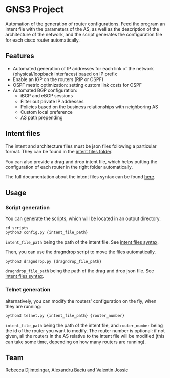 # GNS3 Project

Automation of the generation of router configurations. Feed the program an intent file with the parameters of the AS, as well as the description of the architecture of the network, and the script generates the configuration file for each cisco router automatically.

## Features
 - Automated generation of IP addresses for each link of the network (physical/loopback interfaces) based on IP prefix
 - Enable an IGP on the routers (RIP or OSPF) 
 - OSPF metric optimization: setting custom link costs for OSPF
 - Automated BGP configuration:
    - iBGP and eBGP sessions 
    - Filter out private IP addresses
    - Policies based on the business relationships with neighboring AS
    - Custom local preference
    - AS path prepending
## Intent files
The intent and architecture files must be json files following a particular format. They can be found in the [intent files folder](./intent_files/). 

You can also provide a drag and drop intent file, which helps putting the configuration of each router in the right folder automatically.

The full documentation about the intent files syntax can be found [here](./intent_files/README.md).

## Usage

### Script generation

You can generate the scripts, which will be located in an output directory.

```shell
cd scripts
python3 config.py {intent_file_path}
```

```intent_file_path``` being the path of the intent file. See [intent files syntax](./intent_files/README.md).

Then, you can use the dragndrop script to move the files automatically.

```shell
python3 dragndrop.py {dragndrop_file_path}
```

```dragndrop_file_path``` being the path of the drag and drop json file. See [intent files syntax](./intent_files/README.md).

### Telnet generation

alternatively, you can modify the routers' configuration on the fly, when they are running:

```shell
python3 telnet.py {intent_file_path} {router_number}
```

```intent_file_path``` being the path of the intent file, and ```router_number``` being the id of the router you want to modify. The router number is optional: if not given, all the routers in the AS relative to the intent file will be modified (this can take some time, depending on how many routers are running).

## Team
[Rebecca Djimtoingar](https://github.com/rebeccadjim), [Alexandru Baciu](https://github.com/bachusutopian) and [Valentin Jossic](https://github.com/vqlion)
